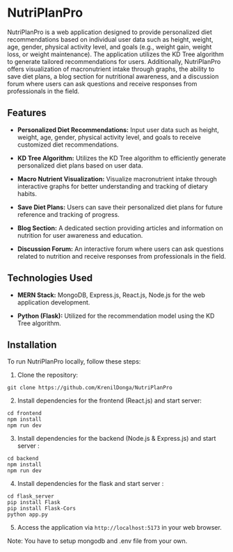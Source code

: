 # NutriPlanPro

NutriPlanPro is a web application designed to provide personalized diet recommendations based on individual user data such as height, weight, age, gender, physical activity level, and goals (e.g., weight gain, weight loss, or weight maintenance). The application utilizes the KD Tree algorithm to generate tailored recommendations for users. Additionally, NutriPlanPro offers visualization of macronutrient intake through graphs, the ability to save diet plans, a blog section for nutritional awareness, and a discussion forum where users can ask questions and receive responses from professionals in the field.

## Features

- **Personalized Diet Recommendations:** Input user data such as height, weight, age, gender, physical activity level, and goals to receive customized diet recommendations.
  
- **KD Tree Algorithm:** Utilizes the KD Tree algorithm to efficiently generate personalized diet plans based on user data.

- **Macro Nutrient Visualization:** Visualize macronutrient intake through interactive graphs for better understanding and tracking of dietary habits.

- **Save Diet Plans:** Users can save their personalized diet plans for future reference and tracking of progress.

- **Blog Section:** A dedicated section providing articles and information on nutrition for user awareness and education.

- **Discussion Forum:** An interactive forum where users can ask questions related to nutrition and receive responses from professionals in the field.

## Technologies Used

- **MERN Stack:** MongoDB, Express.js, React.js, Node.js for the web application development.
  
- **Python (Flask):** Utilized for the recommendation model using the KD Tree algorithm.

## Installation

To run NutriPlanPro locally, follow these steps:

1. Clone the repository:

```
git clone https://github.com/KrenilDonga/NutriPlanPro
```

2. Install dependencies for the frontend (React.js) and start server:

```
cd frontend
npm install
npm run dev
```

3. Install dependencies for the backend (Node.js & Express.js) and start server :

```
cd backend
npm install
npm run dev
```

4. Install dependencies for the flask and start server :


```
cd flask_server
pip install Flask
pip install Flask-Cors
python app.py
```

5. Access the application via `http://localhost:5173` in your web browser.

Note: You have to setup mongodb and .env file from your own.

